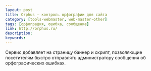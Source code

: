 ```yaml
---
layout: post
title: Orphus — контроль орфографии для сайта
category: [tools-webmaster, web-master-other]
tags: [орфография, ошибка, сообщение]
link: http://orphus.ru/
description:
keywords:
---
```


<p>Сервис добавляет на страницу баннер и скрипт, позволяющие посетителям быстро отправлять администратору сообщения об орфографических ошибках.</p>
